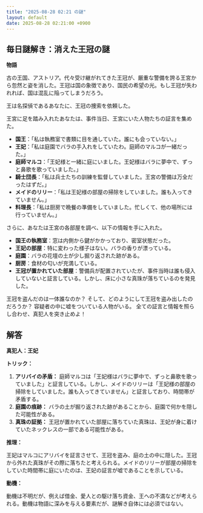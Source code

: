 ```yaml
---
title: "2025-08-28 02:21 の謎"
layout: default
date: 2025-08-28 02:21:00 +0900
---
```

## 毎日謎解き：消えた王冠の謎

**物語**

古の王国、アストリア。代々受け継がれてきた王冠が、厳重な警備を誇る王宮から忽然と姿を消した。王冠は国の象徴であり、国民の希望の光。もし王冠が失われれば、国は混乱に陥ってしまうだろう。

王は名探偵であるあなたに、王冠の捜索を依頼した。

王宮に足を踏み入れたあなたは、事件当日、王宮にいた人物たちの証言を集めた。

*   **国王**：「私は執務室で書類に目を通していた。誰にも会っていない。」
*   **王妃**：「私は庭園でバラの手入れをしていたわ。庭師のマルコが一緒だった。」
*   **庭師マルコ**：「王妃様と一緒に庭にいました。王妃様はバラに夢中で、ずっと鼻歌を歌っていました。」
*   **騎士団長**：「私は兵士たちの訓練を監督していました。王宮の警備は万全だったはずだ。」
*   **メイドのリリー**：「私は王妃様の部屋の掃除をしていました。誰も入ってきていません。」
*   **料理長**：「私は厨房で晩餐の準備をしていました。忙しくて、他の場所には行っていません。」

さらに、あなたは王宮の各部屋を調べ、以下の情報を手に入れた。

*   **国王の執務室**：窓は内側から鍵がかかっており、密室状態だった。
*   **王妃の部屋**：特に変わった様子はない。バラの香りが漂っている。
*   **庭園**：バラの花壇の土が少し掘り返された跡がある。
*   **厨房**：食材の匂いが充満している。
*   **王冠が置かれていた部屋**：警備兵が配置されていたが、事件当時は誰も侵入していないと証言している。しかし、床に小さな真珠が落ちているのを発見した。

王冠を盗んだのは一体誰なのか？ そして、どのようにして王冠を盗み出したのだろうか？
容疑者の中に嘘をついている人物がいる。
全ての証言と情報を照らし合わせ、真犯人を突き止めよ！

## 解答

**真犯人：王妃**

**トリック：**

1.  **アリバイの矛盾：** 庭師マルコは「王妃様はバラに夢中で、ずっと鼻歌を歌っていました」と証言している。しかし、メイドのリリーは「王妃様の部屋の掃除をしていました。誰も入ってきていません」と証言しており、時間帯が矛盾する。
2.  **庭園の痕跡：** バラの土が掘り返された跡があることから、庭園で何かを隠した可能性がある。
3.  **真珠の証拠：** 王冠が置かれていた部屋に落ちていた真珠は、王妃が身に着けていたネックレスの一部である可能性がある。

**推理：**

王妃はマルコにアリバイを証言させて、王冠を盗み、庭の土の中に隠した。王冠から外れた真珠がその際に落ちたと考えられる。メイドのリリーが部屋の掃除をしていた時間帯に庭にいたのは、王妃の証言が嘘であることを示している。

**動機：**

動機は不明だが、例えば借金、愛人との駆け落ち資金、王への不満などが考えられる。動機は物語に深みを与える要素だが、謎解き自体には必須ではない。
